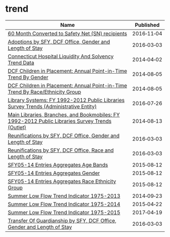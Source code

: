 # trend

Name | Published
---- | ---------
[60 Month Converted to Safety Net (SN) recipients](../datasets/nstm-kb7u.md) | 2016&#x2011;11&#x2011;04
[Adoptions by SFY, DCF Office, Gender and Length of Stay](../datasets/cyz8-6esi.md) | 2016&#x2011;03&#x2011;03
[Connecticut Hospital Liquidity And Solvency Trend Data](../datasets/m4iq-w9dy.md) | 2014&#x2011;04&#x2011;02
[DCF Children in Placement: Annual Point-in-Time Trend By Gender](../datasets/9huc-qs58.md) | 2014&#x2011;08&#x2011;05
[DCF Children in Placement: Annual Point-in-Time Trend By Race/Ethnicity Group](../datasets/4g5q-njpq.md) | 2014&#x2011;08&#x2011;05
[Library Systems: FY 1992-2012 Public Libraries Survey Trends (Administrative Entity)](../datasets/uzd7-qfwt.md) | 2016&#x2011;07&#x2011;26
[Main Libraries, Branches, and Bookmobiles: FY 1992-2012 Public Libraries Survey Trends (Outlet)](../datasets/rbw5-brn5.md) | 2014&#x2011;08&#x2011;13
[Reunifications by SFY, DCF Office, Gender and Length of Stay](../datasets/6rr7-9fb2.md) | 2016&#x2011;03&#x2011;03
[Reunifications by SFY, DCF Office, Race and Length of Stay](../datasets/9x74-djtb.md) | 2016&#x2011;03&#x2011;03
[SFY05-14 Entries Aggregates Age Bands](../datasets/fnfg-dct4.md) | 2015&#x2011;08&#x2011;12
[SFY05-14 Entries Aggregates Gender](../datasets/wbi8-5vhf.md) | 2015&#x2011;08&#x2011;12
[SFY05-14 Entries Aggregates Race Ethnicity Group](../datasets/wzpb-uqdj.md) | 2015&#x2011;08&#x2011;12
[Summer Low Flow Trend Indicator 1975-2013](../datasets/hdw4-yhs4.md) | 2014&#x2011;09&#x2011;23
[Summer Low Flow Trend Indicator 1975-2014](../datasets/6i3q-gfgy.md) | 2015&#x2011;04&#x2011;22
[Summer Low Flow Trend Indicator 1975-2015](../datasets/aw3j-6k75.md) | 2017&#x2011;04&#x2011;19
[Transfer Of Guardianship by SFY, DCF Office, Gender and Length of Stay](../datasets/kyc9-zbgf.md) | 2016&#x2011;03&#x2011;03

